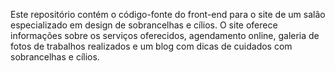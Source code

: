 Este repositório contém o código-fonte do front-end para o site de um salão especializado em design de sobrancelhas e cílios. O site oferece informações sobre os serviços oferecidos, agendamento online, galeria de fotos de trabalhos realizados e um blog com dicas de cuidados com sobrancelhas e cílios.
